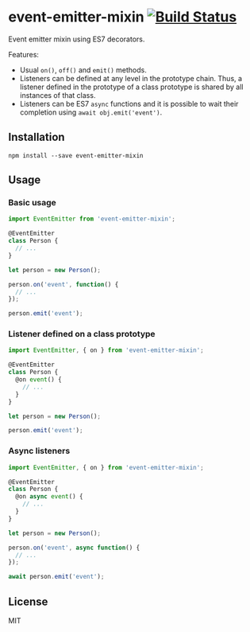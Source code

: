 # event-emitter-mixin [![Build Status](https://travis-ci.org/mvila/event-emitter-mixin.svg?branch=master)](https://travis-ci.org/mvila/event-emitter-mixin)

Event emitter mixin using ES7 decorators.

Features:
- Usual `on()`, `off()` and `emit()` methods.
- Listeners can be defined at any level in the prototype chain. Thus, a listener defined in the prototype of a class prototype is shared by all instances of that class.
- Listeners can be ES7 `async` functions and it is possible to wait their completion using `await obj.emit('event')`.

## Installation

```
npm install --save event-emitter-mixin
```

## Usage

### Basic usage

```javascript
import EventEmitter from 'event-emitter-mixin';

@EventEmitter
class Person {
  // ...
}

let person = new Person();

person.on('event', function() {
  // ...
});

person.emit('event');
```

### Listener defined on a class prototype

```javascript
import EventEmitter, { on } from 'event-emitter-mixin';

@EventEmitter
class Person {
  @on event() {
    // ...
  }
}

let person = new Person();

person.emit('event');
```

### Async listeners

```javascript
import EventEmitter, { on } from 'event-emitter-mixin';

@EventEmitter
class Person {
  @on async event() {
    // ...
  }
}

let person = new Person();

person.on('event', async function() {
  // ...
});

await person.emit('event');
```

## License

MIT
